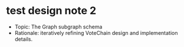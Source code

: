 # test design note 2

- Topic: The Graph subgraph schema
- Rationale: iteratively refining VoteChain design and implementation details.
